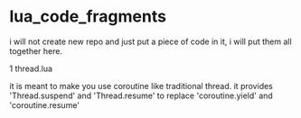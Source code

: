# lua_code_fragments

i will not create new repo and just put a piece of code in it, i will put them all together here.

1 thread.lua

it is meant to make you use coroutine like traditional thread. it provides 'Thread.suspend' and 'Thread.resume' to replace 'coroutine.yield' and 'coroutine.resume'
